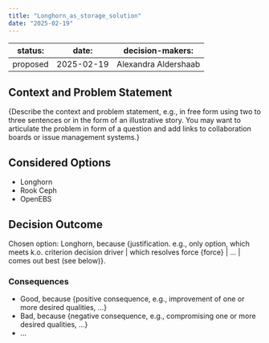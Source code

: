 ```yaml
---
title: "Longhorn_as_storage_solution"
date: "2025-02-19"
---
```



| status: | date: | decision-makers: |
| --- | --- | --- |
| proposed | 2025-02-19 | Alexandra Aldershaab |


## Context and Problem Statement

{Describe the context and problem statement, e.g., in free form using two to three sentences or in the form of an illustrative story. You may want to articulate the problem in form of a question and add links to collaboration boards or issue management systems.}

## Considered Options

* Longhorn
* Rook Ceph
* OpenEBS

## Decision Outcome

Chosen option: Longhorn, because {justification. e.g., only option, which meets k.o. criterion decision driver | which resolves force {force} | … | comes out best (see below)}.

<!-- This is an optional element. Feel free to remove. -->
### Consequences

* Good, because {positive consequence, e.g., improvement of one or more desired qualities, …}
* Bad, because {negative consequence, e.g., compromising one or more desired qualities, …}
* … <!-- numbers of consequences can vary -->